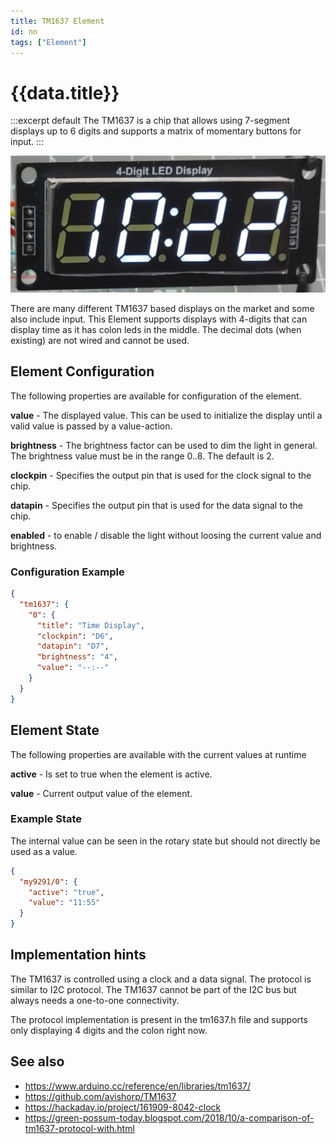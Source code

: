 ```yaml
---
title: TM1637 Element
id: nn
tags: ["Element"]
---
```


# {{data.title}}

:::excerpt default
The TM1637 is a chip that allows using 7-segment displays up to 6 digits and supports a matrix of momentary buttons for input.
:::

![TM1637 based display](/elements/tm1637.jpg)

There are many different TM1637 based displays on the market and some also include input. This Element supports displays with 4-digits that can display time as it has colon leds in the middle. The decimal dots (when existing) are not wired and cannot be used.

## Element Configuration

The following properties are available for configuration of the element.

<object data="/element.svg?tm1637" type="image/svg+xml"></object>

**value** - The displayed value.
  This can be used to initialize the display until a valid value is passed by a value-action.

**brightness** - The brightness factor can be used to dim the light in general. The brightness value must be in the range 0..8. The default is 2.

**clockpin** - Specifies the output pin that is used for the clock signal to the chip.

**datapin** - Specifies the output pin that is used for the data signal to the chip.

**enabled** - to enable / disable the light without loosing the current value and brightness.


### Configuration Example

```json
{
  "tm1637": {
    "0": {
      "title": "Time Display",
      "clockpin": "D6",
      "datapin": "D7",
      "brightness": "4",
      "value": "--:--"
    }
  }
}
```

## Element State

The following properties are available with the current values at runtime

**active** - Is set to true when the element is active.

**value** - Current output value of the element.


### Example State

The internal value can be seen in the rotary state but should not directly be used as a value.

```json
{
  "my9291/0": {
    "active": "true",
    "value": "11:55"
  }
}
```


## Implementation hints

The TM1637 is controlled using a clock and a data signal. The protocol is similar to I2C protocol. The TM1637 cannot be part of the I2C bus but always needs a one-to-one connectivity.

The protocol implementation is present in the tm1637.h file and supports only displaying 4 digits and the colon right now.


## See also

* <https://www.arduino.cc/reference/en/libraries/tm1637/>
* <https://github.com/avishorp/TM1637>
* <https://hackaday.io/project/161909-8042-clock>
* <https://green-possum-today.blogspot.com/2018/10/a-comparison-of-tm1637-protocol-with.html>


